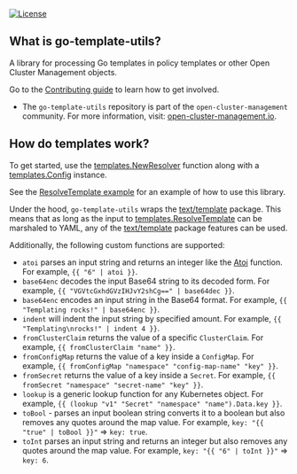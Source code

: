 [![License](https://img.shields.io/:license-apache-blue.svg)](http://www.apache.org/licenses/LICENSE-2.0.html)

## What is go-template-utils?

A library for processing Go templates in policy templates or other Open Cluster
Management objects.

Go to the [Contributing guide](CONTRIBUTING.md) to learn how to get involved.

- The `go-template-utils` repository is part of the `open-cluster-management`
  community. For more information, visit:
  [open-cluster-management.io](https://open-cluster-management.io).

## How do templates work?

To get started, use the
[templates.NewResolver](https://pkg.go.dev/github.com/open-cluster-management/go-template-utils/pkg/templates#NewResolver)
function along with a
[templates.Config](https://pkg.go.dev/github.com/open-cluster-management/go-template-utils/pkg/templates#Config)
instance.

See the
[ResolveTemplate example](https://pkg.go.dev/github.com/open-cluster-management/go-template-utils/pkg/templates#example_TemplateResolver_ResolveTemplate)
for an example of how to use this library.

Under the hood, `go-template-utils` wraps the
[text/template](https://pkg.go.dev/text/template) package. This means that as
long as the input to
[templates.ResolveTemplate](https://pkg.go.dev/github.com/open-cluster-management/go-template-utils/pkg/templates#ResolveTemplate)
can be marshaled to YAML, any of the
[text/template](https://pkg.go.dev/text/template) package features can be used.

Additionally, the following custom functions are supported:

- `atoi` parses an input string and returns an integer like the
  [Atoi](https://pkg.go.dev/strconv#Atoi) function. For example,
  `{{ "6" | atoi }}`.
- `base64enc` decodes the input Base64 string to its decoded form. For example,
  `{{ "VGVtcGxhdGVzIHJvY2shCg==" | base64dec }}`.
- `base64enc` encodes an input string in the Base64 format. For example,
  `{{ "Templating rocks!" | base64enc }}`.
- `indent` will indent the input string by specified amount. For example,
  `{{ "Templating\nrocks!" | indent 4 }}`.
- `fromClusterClaim` returns the value of a specific `ClusterClaim`. For
  example, `{{ fromClusterClaim "name" }}`.
- `fromConfigMap` returns the value of a key inside a `ConfigMap`. For example,
  `{{ fromConfigMap "namespace" "config-map-name" "key" }}`.
- `fromSecret` returns the value of a key inside a `Secret`. For example,
  `{{ fromSecret "namespace" "secret-name" "key" }}`.
- `lookup` is a generic lookup function for any Kubernetes object. For example,
  `{{ (lookup "v1" "Secret" "namespace" "name").Data.key }}`.
- `toBool` - parses an input boolean string converts it to a boolean but also
  removes any quotes around the map value. For example,
  `key: "{{ "true" | toBool }}"` => `key: true`.
- `toInt` parses an input string and returns an integer but also removes any
  quotes around the map value. For example, `key: "{{ "6" | toInt }}"` =>
  `key: 6`.
